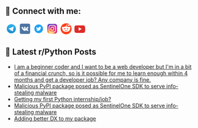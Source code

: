 ## 🔎 Connect with me:
[<img src="https://github.com/bullbesh/bullbesh/blob/main/images/Telegram.png" width="32" height="32" />](https://t.me/bullbesh)
[<img src="https://github.com/bullbesh/bullbesh/blob/main/images/VK.png" width="32" height="32" />](https://vk.com/bullbesh)
[<img src="https://github.com/bullbesh/bullbesh/blob/main/images/Twitter.png" width="32" height="32" />](https://twitter.com/bullbesh1)
[<img src="https://github.com/bullbesh/bullbesh/blob/main/images/Instagram.png" width="32" height="32" />](https://www.instagram.com/bullbesh)
[<img src="https://github.com/bullbesh/bullbesh/blob/main/images/Reddit.png" width="32" height="32" />](https://www.reddit.com/user/bullbesh)
[<img src="https://github.com/bullbesh/bullbesh/blob/main/images/YouTube.png" width="32" height="32" />](https://www.youtube.com/channel/UCtfjRs6uzgq5mfm8S06WTcg)

## 📕 Latest r/Python Posts
<!-- BLOG-POST-LIST:START -->
- [I am a beginner coder and I want to be a web developer but I&#39;m in a bit of a financial crunch, so is it possible for me to learn enough within 4 months and get a developer job? Any company is fine.](https://www.reddit.com/r/Python/comments/107bo4p/i_am_a_beginner_coder_and_i_want_to_be_a_web/)
- [Malicious PyPI package posed as SentinelOne SDK to serve info-stealing malware](https://www.reddit.com/r/Python/comments/107blqo/malicious_pypi_package_posed_as_sentinelone_sdk/)
- [Getting my first Python internship/job?](https://www.reddit.com/r/Python/comments/107bctv/getting_my_first_python_internshipjob/)
- [Malicious PyPI package posed as SentinelOne SDK to serve info-stealing malware](https://www.reddit.com/r/Python/comments/107b3pl/malicious_pypi_package_posed_as_sentinelone_sdk/)
- [Adding better DX to my package](https://www.reddit.com/r/Python/comments/107abiy/adding_better_dx_to_my_package/)
<!-- BLOG-POST-LIST:END -->
